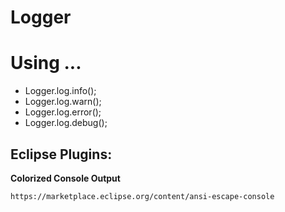 # Logger


# Using  ...

 - Logger.log.info();
 - Logger.log.warn();
 - Logger.log.error();
 - Logger.log.debug();
 
 
 Eclipse Plugins:
----------------

**Colorized Console Output**

    https://marketplace.eclipse.org/content/ansi-escape-console


